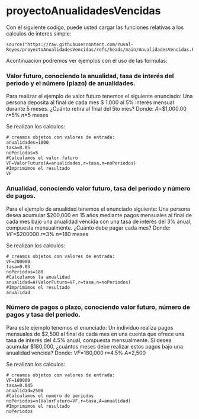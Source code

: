 # proyectoAnualidadesVencidas
Con el siguiente codigo, puede usted cargar las funciones relativas a los calculos de interes simple:
```(r)
source("https://raw.githubusercontent.com/Yuval-Reyes/proyectoAnualidadesVencidas/refs/heads/main/AnualidadesVencidas.R")
```
Acontinuacion podremos ver ejemplos con el uso de las formulas:

### Valor futuro, conociendo la anualidad, tasa de interés del periodo y el número (plazo) de anualidades.
Para realizar el ejemplo de valor futuro tenemos el siguiente enunciado:
Una persona deposita al final de cada mes $ 1.000 al 5% interés mensual durante 5 meses. ¿Cuánto retira al final del 5to mes?
Donde:
$A$=$1,000.00
$r$=5%
$n$=5 meses

Se realizan los calculos:
```(r)
# creamos objetos con valores de entrada:
anualidades=1000
tasa=0.05
noPeriodos=5
#Calculamos el valor futuro
VF=ValorFuturo(A=anualidades,r=tasa,n=noPeriodos)
#Imprimimos el resultado
VF
```
### Anualidad, conociendo valor futuro, tasa del periodo y número de pagos.
Para el ejemplo de anualidad tenemos el enunciado siguiente:
Una persona desea acumular $200,000 en 15 años mediante pagos mensuales al final de cada mes bajo una anualidad vencida con una tasa de interés del 3% anual, compuesta mensualmente. ¿Cuánto debe pagar cada mes?
Donde:
$VF$=$200000
$r$=3%
$n$=180 meses

Se realizan los calculos:
```(r)
# creamos objetos con valores de entrada:
VF=200000
tasa=0.03
noPeriodos=180
#Calculamos la anualidad
anualidad=A(ValorFuturo=VF,r=tasa,n=noPeriodos)
#Imprimimos el resultado
anualidad
```
### Número de pagos o plazo, conociendo valor futuro, número de pagos y tasa del periodo.
Para este ejemplo tenemos el enunciado:
Un individuo realiza pagos mensuales de $2,500 al final de cada mes en una cuenta que ofrece una tasa de interés del 4.5% anual, compuesta mensualmente. Si desea acumular $180,000, ¿cuántos meses debe realizar estos pagos bajo una anualidad vencida?
Donde:
$VF$=180,000
$r$=4.5%
$A$=2,500

Se realizan los calculos:
```(r)
# creamos objetos con valores de entrada:
VF=180000
tasa=0.045
anualidad=2500
#Calculamos el numero de periodos
noPeriodos=n(ValorFuturo=VF,r=tasa,A=anualidad)
#Imprimimos el resultado
noPeriodos
```
